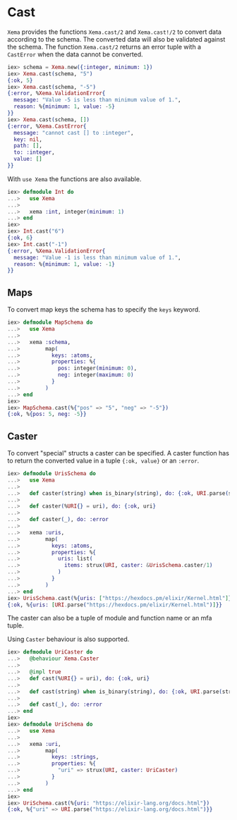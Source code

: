 # Cast

`Xema` provides the functions `Xema.cast/2` and `Xema.cast!/2` to convert data according to the
schema. The converted data will also be validated against the schema. The function `Xema.cast/2`
returns an error tuple with a `CastError` when the data cannot be converted.

```elixir
iex> schema = Xema.new({:integer, minimum: 1})
iex> Xema.cast(schema, "5")
{:ok, 5}
iex> Xema.cast(schema, "-5")
{:error, %Xema.ValidationError{
  message: "Value -5 is less than minimum value of 1.",
  reason: %{minimum: 1, value: -5}
}}
iex> Xema.cast(schema, [])
{:error, %Xema.CastError{
  message: "cannot cast [] to :integer",
  key: nil,
  path: [],
  to: :integer,
  value: []
}}
```

With `use Xema` the functions are also available.

```elixir
iex> defmodule Int do
...>   use Xema
...>
...>   xema :int, integer(minimum: 1)
...> end
iex>
iex> Int.cast("6")
{:ok, 6}
iex> Int.cast("-1")
{:error, %Xema.ValidationError{
  message: "Value -1 is less than minimum value of 1.",
  reason: %{minimum: 1, value: -1}
}}
```

## Maps

To convert map keys the schema has to specify the `keys` keyword.

```elixir
iex> defmodule MapSchema do
...>   use Xema
...>
...>   xema :schema,
...>        map(
...>          keys: :atoms,
...>          properties: %{
...>            pos: integer(minimum: 0),
...>            neg: integer(maximum: 0)
...>          }
...>        )
...> end
iex>
iex> MapSchema.cast(%{"pos" => "5", "neg" => "-5"})
{:ok, %{pos: 5, neg: -5}}
```

## Caster

To convert "special" structs a caster can be specified. A caster function has to return the
converted value in a tuple `{:ok, value}` or an `:error`.

```elixir
iex> defmodule UrisSchema do
...>   use Xema
...>
...>   def caster(string) when is_binary(string), do: {:ok, URI.parse(string)}
...>
...>   def caster(%URI{} = uri), do: {:ok, uri}
...>
...>   def caster(_), do: :error
...>
...>   xema :uris,
...>        map(
...>          keys: :atoms,
...>          properties: %{
...>            uris: list(
...>              items: strux(URI, caster: &UrisSchema.caster/1)
...>            )
...>          }
...>        )
...> end
iex> UrisSchema.cast(%{uris: ["https://hexdocs.pm/elixir/Kernel.html"]})
{:ok, %{uris: [URI.parse("https://hexdocs.pm/elixir/Kernel.html")]}}
```

The caster can also be a tuple of module and function name or an mfa tuple.

Using `Caster` behaviour is also supported.

```elixir
iex> defmodule UriCaster do
...>   @behaviour Xema.Caster
...>
...>   @impl true
...>   def cast(%URI{} = uri), do: {:ok, uri}
...>
...>   def cast(string) when is_binary(string), do: {:ok, URI.parse(string)}
...>
...>   def cast(_), do: :error
...> end
iex>
iex> defmodule UriSchema do
...>   use Xema
...>
...>   xema :uri,
...>        map(
...>          keys: :strings,
...>          properties: %{
...>            "uri" => strux(URI, caster: UriCaster)
...>          }
...>        )
...> end
iex>
iex> UriSchema.cast(%{uri: "https://elixir-lang.org/docs.html"})
{:ok, %{"uri" => URI.parse("https://elixir-lang.org/docs.html")}}
```
